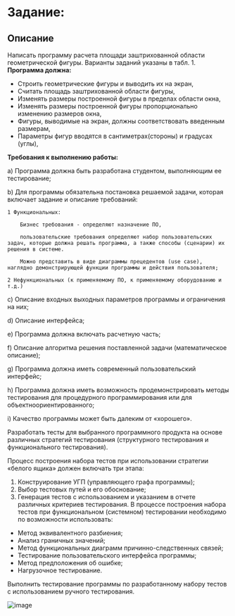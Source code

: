 # Задание:
## Описание
Написать программу расчета площади заштрихованной области геометрической фигуры. Варианты заданий указаны в табл. 1. 
**Программа должна:** 
- Строить геометрические фигуры и выводить их на экран, 
- Считать площадь заштрихованной области фигуры, 
- Изменять размеры построенной фигуры в пределах области окна, 
- Изменять размеры построенной фигуры пропорционально изменению размеров окна, 
- Фигуры, выводимые на экран, должны соответствовать введенным размерам, 
- Параметры фигур вводятся в сантиметрах(стороны) и градусах (углы),

**Требования к выполнению работы:**

a) Программа должна быть разработана студентом, выполняющим ее тестирование;

b) Для программы обязательна постановка решаемой задачи, которая включает задание и описание требований:

    1 Функциональных:
    
        Бизнес требования - определяют назначение ПО,
        
        пользовательские требования определяют набор пользовательских задач, которые должна решать программа, а также способы (сценарии) их решения в системе. 
        
        Можно представить в виде диаграммы прецедентов (use case), наглядно демонстрирующей функции программы и действия пользователя;
        
    2 Нефункциональных (к применяемому ПО, к применяемому оборудованию и т.д.)
    
c) Описание входных выходных параметров программы и ограничения на них;

d) Описание интерфейса;

e) Программа должна включать расчетную часть;

f) Описание алгоритма решения поставленной задачи (математическое описание);

g) Программа должна иметь современный пользовательский интерфейс;

h) Программа должна иметь возможность продемонстрировать методы тестирования для процедурного программирования или для объектноориентированного;

i) Качество программы может быть далеким от «хорошего».

Разработать тесты для выбранного программного продукта на основе различных стратегий тестирования (структурного тестирования и функционального тестирования).

Процесс построения набора тестов при использовании стратегии «белого ящика» должен включать три этапа:

1) Конструирование УГП (управляющего графа программы);
2) Выбор тестовых путей и его обоснование;
3) Генерация тестов с использованием и указанием в отчете различных критериев тестирования.
В процессе построения набора тестов при функциональном (системном) тестировании необходимо по возможности использовать:
- Метод эквивалентного разбиения;
- Анализ граничных значений;
- Метод функциональных диаграмм причинно-следственных связей;
- Тестирование пользовательского интерфейса программы;
- Метод предположения об ошибке;
- Нагрузочное тестирование.

Выполнить тестирование программы по разработанному набору тестов с использованием ручного тестирования.

![image](https://github.com/user-attachments/assets/f55c6abf-68d9-4d0f-aaf4-6f6e0bbf72c0)

